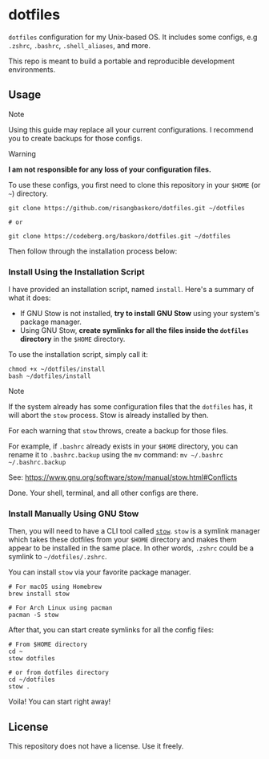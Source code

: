 # dotfiles

`dotfiles` configuration for my Unix-based OS. It includes some configs, e.g `.zshrc`, `.bashrc`, `.shell_aliases`, and more.

This repo is meant to build a portable and reproducible development environments.

## Usage

> [!note]
> Using this guide may replace all your current configurations. I recommend you to create backups for those configs.

> [!warning]
> **I am not responsible for any loss of your configuration files.**

To use these configs, you first need to clone this repository in your `$HOME` (or `~`) directory.
```shell
git clone https://github.com/risangbaskoro/dotfiles.git ~/dotfiles

# or

git clone https://codeberg.org/baskoro/dotfiles.git ~/dotfiles
```

Then follow through the installation process below:
### Install Using the Installation Script

I have provided an installation script, named `install`. Here's a summary of what it does:
- If GNU Stow is not installed, **try to install GNU Stow** using your system's package manager.
- Using GNU Stow, **create symlinks for all the files inside the `dotfiles` directory** in the `$HOME` directory.

To use the installation script, simply call it:

```shell
chmod +x ~/dotfiles/install
bash ~/dotfiles/install
```

> [!NOTE]
> If the system already has some configuration files that the `dotfiles` has, it will abort the `stow` process. Stow is already installed by then.
> 
> For each warning that `stow` throws, create a backup for those files.
> 
> For example, if `.bashrc` already exists in your `$HOME` directory, you can rename it to `.bashrc.backup` using the `mv` command: `mv ~/.bashrc ~/.bashrc.backup`
>
> See: https://www.gnu.org/software/stow/manual/stow.html#Conflicts

Done. Your shell, terminal, and all other configs are there.

### Install Manually Using GNU Stow

Then, you will need to have a CLI tool called [`stow`](https://www.gnu.org/software/stow/). `stow` is a symlink manager which takes these dotfiles from your `$HOME` directory and makes them appear to be installed in the same place. In other words, `.zshrc` could be a symlink to `~/dotfiles/.zshrc`.

You can install `stow` via your favorite package manager.

```shell
# For macOS using Homebrew
brew install stow

# For Arch Linux using pacman
pacman -S stow
```

After that, you can start create symlinks for all the config files:
```
# From $HOME directory
cd ~
stow dotfiles

# or from dotfiles directory
cd ~/dotfiles
stow .
```

Voila! You can start right away!

## License

This repository does not have a license. Use it freely.
